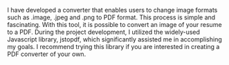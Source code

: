 I have developed a converter that enables users to change image formats such as .image, .jpeg and .png to PDF format. This process is simple and fascinating. With this tool, it is possible to convert an image of your resume to a PDF. During the project development, I utilized the widely-used Javascript library, jstopdf, which significantly assisted me in accomplishing my goals. I recommend trying this library if you are interested in creating a PDF converter of your own.
